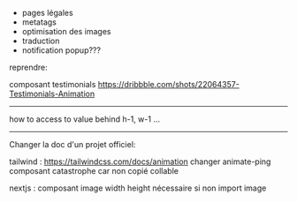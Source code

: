
- pages légales
- metatags
- optimisation des images
- traduction
- notification popup???

reprendre:


composant testimonials
https://dribbble.com/shots/22064357-Testimonials-Animation























---
how to access to value behind h-1, w-1 ...





----------
Changer la doc d'un projet officiel:

tailwind : https://tailwindcss.com/docs/animation changer animate-ping composant catastrophe car non copié collable

nextjs : composant image width height nécessaire si non import image
